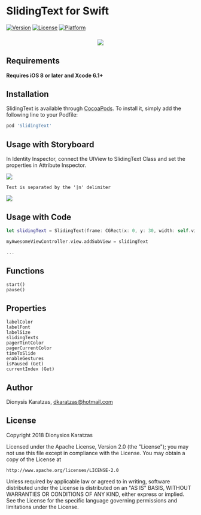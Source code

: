 # SlidingText for Swift

[![Version](https://img.shields.io/cocoapods/v/SlidingText.svg?style=flat)](https://cocoapods.org/pods/SlidingText)
[![License](https://img.shields.io/cocoapods/l/SlidingText.svg?style=flat)](https://cocoapods.org/pods/SlidingText)
[![Platform](https://img.shields.io/cocoapods/p/SlidingText.svg?style=flat)](https://cocoapods.org/pods/SlidingText)

<h3 align="center">
<img src="https://image.ibb.co/i1TR5a/Sliding_Text.gif"/>
</h3>

## Requirements
__Requires iOS 8 or later and Xcode 6.1+__<br/>

## Installation

SlidingText is available through [CocoaPods](https://cocoapods.org). To install
it, simply add the following line to your Podfile:

```ruby
pod 'SlidingText'
```

## Usage with Storyboard
In Identity Inspector, connect the UIView to SlidingText Class and set the properties in Attribute Inspector.

<img src="https://image.ibb.co/dJ8Jka/Sliding_Text.png"/>

```
Text is separated by the '|n' delimiter
```

<img src="https://image.ibb.co/dyQdJv/Sliding_Text.png"/>

## Usage with Code
```swift
let slidingText = SlidingText(frame: CGRect(x: 0, y: 30, width: self.view.frame.width, height: 120))

myAwesomeViewController.view.addSubView = slidingText

...

```

## Functions
    start()
    pause()

## Properties
    labelColor
    labelFont
    labelSize
    slidingTexts
    pagerTintColor
    pagerCurrentColor
    timeToSlide
    enableGestures
    isPaused (Get)
    currentIndex (Get)

## Author

Dionysis Karatzas, dkaratzas@hotmail.com

## License

Copyright 2018 Dionysios Karatzas

Licensed under the Apache License, Version 2.0 (the "License");
you may not use this file except in compliance with the License.
You may obtain a copy of the License at

    http://www.apache.org/licenses/LICENSE-2.0

Unless required by applicable law or agreed to in writing, software
distributed under the License is distributed on an "AS IS" BASIS,
WITHOUT WARRANTIES OR CONDITIONS OF ANY KIND, either express or implied.
See the License for the specific language governing permissions and
limitations under the License.

